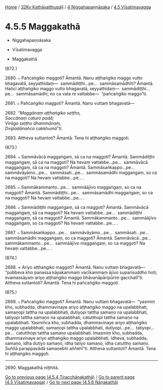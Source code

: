 
[Home](/) / [32Kv Kathāvatthupāḷi](../...md) / [4 Niggahapaṇṇāsaka](...md) / [4.5 Vīsatimavagga](../32Kv/4/4.5.md)

# 4.5.5 Maggakathā

* Niggahapaṇṇāsaka

* Vīsatimavagga

* Maggakathā

(872.)

2680\. ๐ Pañcaṅgiko maggoti? Āmantā. Nanu aṭṭhaṅgiko maggo vutto bhagavatā, seyyathidaṃ—  sammādiṭṭhi…pe…  sammāsamādhīti? Āmantā. Hañci aṭṭhaṅgiko maggo vutto bhagavatā, seyyathidaṃ—  sammādiṭṭhi…pe…  sammāsamādhi, no ca vata re vattabbe—  “pañcaṅgiko maggo”ti.

2681\. ๐ Pañcaṅgiko maggoti? Āmantā. Nanu vuttaṃ bhagavatā—

2682\. _“Maggānaṃ aṭṭhaṅgiko seṭṭho,_  
_Saccānaṃ caturo padā;_  
_Virāgo seṭṭho dhammānaṃ,_  
_Dvipadānañca cakkhumā”ti._  


2683\. Attheva suttantoti? Āmantā. Tena hi aṭṭhaṅgiko maggoti.

(873.)

2684\. ๐ Sammāvācā maggaṅgaṃ, sā ca na maggoti? Āmantā. Sammādiṭṭhi maggaṅgaṃ, sā ca na maggoti? Na hevaṃ vattabbe…pe…  sammāvācā maggaṅgaṃ, sā ca na maggoti? Āmantā. Sammāsaṅkappo…pe…  sammāvāyāmo…pe…  sammāsati…pe…  sammāsamādhi maggaṅgaṃ, so ca na maggoti? Na hevaṃ vattabbe…pe… .

2685\. ๐ Sammākammanto…pe…  sammāājīvo maggaṅgaṃ, so ca na maggoti? Āmantā. Sammādiṭṭhi…pe…  sammāsamādhi maggaṅgaṃ, so ca na maggoti? Na hevaṃ vattabbe…pe… .

2686\. ๐ Sammādiṭṭhi maggaṅgaṃ, sā ca maggoti? Āmantā. Sammāvācā maggaṅgaṃ, sā ca maggoti? Na hevaṃ vattabbe…pe…  sammādiṭṭhi maggaṅgaṃ, sā ca maggoti? Āmantā. Sammākammanto…pe…  sammāājīvo maggaṅgaṃ, so ca maggoti? Na hevaṃ vattabbe…pe… .

2687\. ๐ Sammāsaṅkappo…pe…  sammāvāyāmo…pe…  sammāsati…pe…  sammāsamādhi maggaṅgaṃ, so ca maggoti? Āmantā. Sammāvācā…pe…  sammākammanto…pe…  sammāājīvo maggaṅgaṃ, so ca maggoti? Na hevaṃ vattabbe…pe… .

(874.)

2688\. × Ariyo aṭṭhaṅgiko maggoti? Āmantā. Nanu vuttaṃ bhagavatā—  “pubbeva kho panassa kāyakammaṃ vacīkammaṃ ājīvo suparisuddho hoti; evamassāyaṃ ariyo aṭṭhaṅgiko maggo bhāvanāpāripūriṃ gacchatī”ti. Attheva suttantoti? Āmantā. Tena hi pañcaṅgiko maggoti.

(875.)

2689\. ๐ Pañcaṅgiko maggoti? Āmantā. Nanu vuttaṃ bhagavatā—  “yasmiṃ kho, subhadda, dhammavinaye ariyo aṭṭhaṅgiko maggo na upalabbhati, samaṇopi tattha na upalabbhati, dutiyopi tattha samaṇo na upalabbhati, tatiyopi tattha samaṇo na upalabbhati, catutthopi tattha samaṇo na upalabbhati. Yasmiñca kho, subhadda, dhammavinaye ariyo aṭṭhaṅgiko maggo upalabbhati, samaṇopi tattha upalabbhati, dutiyopi…pe…  tatiyopi…pe…  catutthopi tattha samaṇo upalabbhati. Imasmiṃ kho, subhadda, dhammavinaye ariyo aṭṭhaṅgiko maggo upalabbhati. Idheva, subhadda, samaṇo, idha dutiyo samaṇo, idha tatiyo samaṇo, idha catuttho samaṇo. Suññā parappavādā samaṇebhi aññehī”ti. Attheva suttantoti? Āmantā. Tena hi aṭṭhaṅgiko maggoti.

---

2690\. Maggakathā niṭṭhitā.



[Go to previous page (4.5.4 Tiracchānakathā)](4.5.4.md) / [Go to parent page (4.5 Vīsatimavagga)](../32Kv/4/4.5.md) / [Go to next page (4.5.6 Ñāṇakathā)](4.5.6.md)


